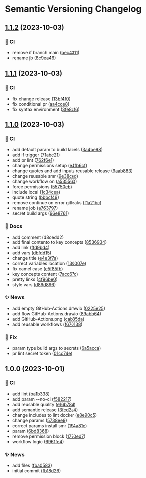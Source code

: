 # Semantic Versioning Changelog

## [1.1.2](https://github.com/sprsaas/reusable-workflows/compare/1.1.1...1.1.2) (2023-10-03)


### :repeat: CI

* remove if branch main ([bec4311](https://github.com/sprsaas/reusable-workflows/commit/bec43117b56a60cd891bd878c7e132f7430a9c2c))
* rename jb ([8c9ea46](https://github.com/sprsaas/reusable-workflows/commit/8c9ea46e0567920faa1a6f96a35fd6fdb05adb8d))

## [1.1.1](https://github.com/sprsaas/reusable-workflows/compare/1.1.0...1.1.1) (2023-10-03)


### :repeat: CI

* fix change release ([13bf4f0](https://github.com/sprsaas/reusable-workflows/commit/13bf4f071fd8802a5e3086f48d8209bb9563b6ec))
* fix conditional pr ([aa4cce8](https://github.com/sprsaas/reusable-workflows/commit/aa4cce80fff983f56da036b0b3c4a465120c50f7))
* fix syntax environment ([3fe8cf6](https://github.com/sprsaas/reusable-workflows/commit/3fe8cf621791e32b0b804d681caeb67cceed04e8))

## [1.1.0](https://github.com/sprsaas/reusable-workflows/compare/1.0.0...1.1.0) (2023-10-03)


### :repeat: CI

* add default param to build labels ([3a4be98](https://github.com/sprsaas/reusable-workflows/commit/3a4be98eb41c2d698a6a088bc68b43e1ec499da0))
* add if trigger ([71abc21](https://github.com/sprsaas/reusable-workflows/commit/71abc213d5e5ec6956d473425ab3d5e6e1f893e3))
* add pr lint ([762f6e1](https://github.com/sprsaas/reusable-workflows/commit/762f6e11b3349490fdac477066d1a3d9cf7ffc88))
* change permissions setup ([e4fb6cf](https://github.com/sprsaas/reusable-workflows/commit/e4fb6cf6508b5f48b9a6bc860a3b12aa5f0b1d00))
* change quotes and add inputs reusable release ([9aab883](https://github.com/sprsaas/reusable-workflows/commit/9aab88360ed46ee1eb21f8fe78c9d29609aa8dfa))
* change reusable smr ([9e38ced](https://github.com/sprsaas/reusable-workflows/commit/9e38ced59672583a9e31b8e868e80dbcdb112cd0))
* change workflow on ([a535560](https://github.com/sprsaas/reusable-workflows/commit/a5355601ca70aec924ac8945b719f87edc34b4f7))
* force permissions ([55750eb](https://github.com/sprsaas/reusable-workflows/commit/55750eb1924f40b156e266f17ca476174498fff8))
* include local ([1c34cea](https://github.com/sprsaas/reusable-workflows/commit/1c34ceac0e733d135445c8b3d13fd0ededfdbfdd))
* quote string ([bbbcf49](https://github.com/sprsaas/reusable-workflows/commit/bbbcf49b997f221ded5c770824a66dfcc1ef134a))
* remove continue on error gitleaks ([f1a21bc](https://github.com/sprsaas/reusable-workflows/commit/f1a21bccb5ea765a984777135a1779489c82a6c1))
* rename job ([a763797](https://github.com/sprsaas/reusable-workflows/commit/a7637972d8a763a4898d21e30127851ae5453e6a))
* secret build args ([96e8761](https://github.com/sprsaas/reusable-workflows/commit/96e876196a2c452ecd3dce9a0ed6041b048e7960))


### :memo: Docs

* add comment ([d8cedd2](https://github.com/sprsaas/reusable-workflows/commit/d8cedd2036ac8aff14e48942f4fc967c82eeee5c))
* add final contento to key concepts ([8536934](https://github.com/sprsaas/reusable-workflows/commit/8536934ee1976547d7bd98577cc5f71b58979dbf))
* add link ([ffd9bd4](https://github.com/sprsaas/reusable-workflows/commit/ffd9bd4fad12805b11fa4fe9019583930e611607))
* add vars ([dbfdd15](https://github.com/sprsaas/reusable-workflows/commit/dbfdd153f94e2b10321b832746e8fa38a0bb606f))
* change title ([e4e3f7a](https://github.com/sprsaas/reusable-workflows/commit/e4e3f7af204501da0a1ed3518f5da4d9ff1c313f))
* correct variables location ([130007e](https://github.com/sprsaas/reusable-workflows/commit/130007e08071ab0154ed06d15bd243919ef4fe0b))
* fix camel case ([e5f85fb](https://github.com/sprsaas/reusable-workflows/commit/e5f85fb74267729461b9f537b0c3b27d2be08c40))
* key concepts content ([7acc67c](https://github.com/sprsaas/reusable-workflows/commit/7acc67c24a4ebcd247d3aea698aac26e9472edc9))
* pretty links ([4f96be0](https://github.com/sprsaas/reusable-workflows/commit/4f96be059bcf2fdec9d824d5ec35159607663d8e))
* style vars ([d89d896](https://github.com/sprsaas/reusable-workflows/commit/d89d896edef3c7dc08afc5612dfd5e9aa26809fc))


### :sparkles: News

* add empty GitHub-Actions.drawio ([0225e25](https://github.com/sprsaas/reusable-workflows/commit/0225e257d6ccec48c5a8b7572bb1abfc38564623))
* add flow GitHub-Actions.drawio ([89abb64](https://github.com/sprsaas/reusable-workflows/commit/89abb641439e41ebd21fa4a7d32e014581a9472b))
* add GitHub-Actions.png ([cab85da](https://github.com/sprsaas/reusable-workflows/commit/cab85dacab44033715adebbb6ed3be450d1d7685))
* add reusable workflows ([f670138](https://github.com/sprsaas/reusable-workflows/commit/f6701384102c3d7f688311b8854e4a25d109c501))


### :bug: Fix

* param type build args to secrets ([6a5acca](https://github.com/sprsaas/reusable-workflows/commit/6a5acca0396543ec6f6489936469d08263786e7f))
* pr lint secret token ([01cc74e](https://github.com/sprsaas/reusable-workflows/commit/01cc74e3fb22db73f0bb7c949823d7430c552dc3))

## 1.0.0 (2023-10-01)


### :repeat: CI

* add lint ([ba1b338](https://github.com/sprsaas/reusable-workflows/commit/ba1b3389dbb13c355987944534fe6633bb4d70d0))
* add param --no-ci ([f582217](https://github.com/sprsaas/reusable-workflows/commit/f58221774060d3c8e92988d8389d30e52c9c3f24))
* add reusable quality ([e16b78d](https://github.com/sprsaas/reusable-workflows/commit/e16b78d4efed7037f32e9b727c3ea1ad9cd42db6))
* add semantic release ([3fcd2a4](https://github.com/sprsaas/reusable-workflows/commit/3fcd2a486d238070a04f740aa44cfea9aa754ccd))
* change includes to lint docker ([e8e90c5](https://github.com/sprsaas/reusable-workflows/commit/e8e90c5bcf38d8bc925531c56cbb87fc06c82b1d))
* change params ([5738ee9](https://github.com/sprsaas/reusable-workflows/commit/5738ee915bc532032cd1749650752790866b0b90))
* correct params install smr ([194a81e](https://github.com/sprsaas/reusable-workflows/commit/194a81e3da3aef1cce3022118596da07e5d8aeb2))
* param ([6bd8368](https://github.com/sprsaas/reusable-workflows/commit/6bd836868e47d3d9ff0e10fa2fda0cc621f73917))
* remove permission block ([1770ed7](https://github.com/sprsaas/reusable-workflows/commit/1770ed79cdafc792cc9f2ee407b69358e2a9dca4))
* workflow logic ([6961fe4](https://github.com/sprsaas/reusable-workflows/commit/6961fe450e4b345055d6f38a1cef0b222f349018))


### :sparkles: News

* add files ([fba0583](https://github.com/sprsaas/reusable-workflows/commit/fba0583e7c52e4bf81d833ed3238c239d9f1571c))
* initial commit ([fb18d26](https://github.com/sprsaas/reusable-workflows/commit/fb18d26ddd72d16fdd95482a765119034ceedf7c))
